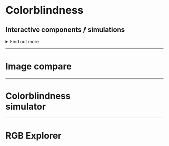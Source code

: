
# <big>Colorblindness</big>

## Interactive components / simulations

<details>
  <summary>Find out more</summary>
  <h2>This content was hidden</h2>
</details>

---

# Image compare

<ImageCompare :before="'images/before.jpg'" :after="'images/after.jpg'" :full="false" :padding ="{left:20, right:20}" :hideAfter="false"></ImageCompare>

<!--<f-next-button />-->

---

# Colorblindness<br />simulator

<ColorblindnessSimulator />

<!--
<ColorblindnessSimulator :imageUrl="'images/before.jpg'" />
-->

---

# RGB Explorer

<f-scene3 grid>
	<f-rotation3>
  <f-group3 scale="0.5">
  <f-line3
  	points="0 0 0, 2 0 0"
    :stroke="rgb(255,0,0)"
  />
  <f-line3
  	points="0 0 0, 0 2 0"
    :stroke="rgb(0,255,0)"
  />
  <f-line3
  	points="0 0 0, 0 0 2"
   :stroke="rgb(0,0,255)"
  />
  <f-line3
  	points="0 0 0, 2 2 0"
    :stroke="rgb(255,255,0)"
  />
  <f-line3
  	points="0 0 0, 2 0 2"
    :stroke="rgb(255,0,255)"
  />
  <f-line3
  	points="0 0 0, 0 2 2"
    :stroke="rgb(0,255,255)"
  />
	<f-group3 v-for="r in range(0,2)">
    <f-group3 v-for="g in range(0,2)">
      <f-point3
        v-for="b in range(0,2)"
        stroke-width="20"
        :x="r"
        :y="g"
        :z="b"
        :stroke="rgb(r * 180,g * 180,b * 180)"
      />
    </f-group3>
  </f-group3>
  </f-group3>
  </f-rotation3>
</f-scene3>